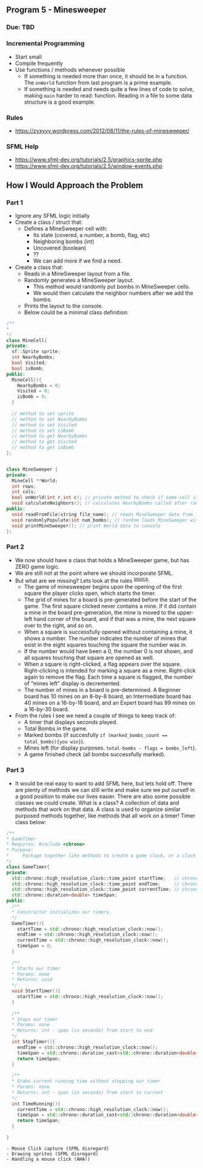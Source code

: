 ## Program 5 - Minesweeper
### Due: TBD



### Incremental Programming

- Start small
- Compile frequently
- Use functions / methods whenever possible
  - If something is needed more than once, it should be in a function. The `onWorld` function from last program is a prime example. 
  - If something is needed and needs quite a few lines of code to solve, making `main` harder to read: function. Reading in a file to some data structure is a good example.
 

### Rules
- https://zyxyvy.wordpress.com/2012/08/11/the-rules-of-minesweeper/

### SFML Help
- https://www.sfml-dev.org/tutorials/2.5/graphics-sprite.php
- https://www.sfml-dev.org/tutorials/2.5/window-events.php

## How I Would Approach the Problem

### Part 1

- Ignore any SFML logic initially
- Create a class / struct that:
  - Defines a MineSweeper cell with:
    - Its state (covered, a number, a bomb, flag, etc)
    - Neighboring bombs (int)
    - Uncovered (boolean)
    - ??
    - We can add more if we find a need.
- Create a class that:
  - Reads in a MineSweeper layout from a file.
  - Randomly generates a MineSweeper layout. 
    - This method would randomly put bombs in MineSweeper cells. 
    - We would then calculate the neighbor numbers after we add the bombs.
  - Prints the layout to the console.
  - Below could be a minimal class definition:
  
```cpp
/**
*
*/
class MineCell{
private:
  sf::Sprite sprite;
  int NearbyBombs;
  bool Visited;
  bool isBomb;
public:
  MineCell(){
    NearbyBombs = 0;
    Visited = 0;
    isBomb = 0;
  }
  
  // method to set sprite
  // method to set NearbyBombs
  // method to set Visited
  // method to set isBomb
  // method to get NearbyBombs
  // method to get Visited
  // method to get isBomb  
};


class MineSweeper {
private:
  MineCell **World;
  int rows;
  int cols;
  bool onWorld(int r,int c); // private method to check if some cell is in bounds
  void calculateNeighbors(); // calculates NearbyBombs called after randomlyPopulate is called
public:
  void readFromFile(string file_name); // reads MineSweeper data from file and loads 2D array
  void randomlyPopulate(int num_bombs); // random loads MineSweeper with num_bombs.
  void printMineSweeper(); // print World data to console 
};
```
  
### Part 2

- We now should have a class that holds a MineSweeper game, but has ZERO game logic.
- We are still not at the point where we should incorporate SFML.
- But what are we missing? Lets look at the rules <sup>[source](https://zyxyvy.wordpress.com/2012/08/11/the-rules-of-minesweeper/)</sup>:
  - The game of minesweeper begins upon the opening of the first square the player clicks open, which starts the timer.
  - The grid of mines for a board is pre-generated before the start of the game. The first square clicked never contains a mine. If it did contain a mine in the board pre-generation, the mine is moved to the upper-left hand corner of the board, and if that was a mine, the next square over to the right, and so on.
  - When a square is successfully opened without containing a mine, it shows a number. The number indicates the number of mines that exist in the eight squares touching the square the number was in.
  - If the number would have been a 0, the number 0 is not shown, and all squares touching that square are opened as well.
  - When a square is right-clicked, a flag appears over the square. Right-clicking is intended for marking a square as a mine. Right-click again to remove the flag. Each time a square is flagged, the number of “mines left” display is decremented.
  - The number of mines in a board is pre-determined. A Beginner board has 10 mines on an 8-by-8 board, an Intermediate board has 40 mines on a 16-by-16 board, and an Expert board has 99 mines on a 16-by-30 board. 
- From the rules I see we need a couple of things to keep track of:
  - A timer that displays seconds played.
  - Total Bombs in the game.
  - Marked bombs (if succesfully `if (marked_bombs_count == total_bombs){you win}`).
  - Mines left (for display purposes. `total-bombs - flags = bombs_left`).
  - A game finished check (all bombs successfully marked).
    
### Part 3 

- It would be real easy to want to add SFML here, but lets hold off. There are plenty of methods we can still write and make sure we put ourself in a good position to make our lives easier. There are also some possible classes we could create. What is a class? A collection of data and methods that work on that data. A class is used to organize similar purposed methods together, like methods that all work on a timer! Timer class below:

```cpp
/**
* GameTimer
* Requires: #include <chrono>
* Purpose:
*     Package together like methods to create a game clock, or a clock to determine if mouse clicks are happening too fast, etc.
*/
class GameTimer{
private:
  std::chrono::high_resolution_clock::time_point startTime;   // chrono time type for a start timer
  std::chrono::high_resolution_clock::time_point endTime;     // chrono time type for a ending timer
  std::chrono::high_resolution_clock::time_point currentTime; // chrono time type for checking running time
  std::chrono::duration<double> timeSpan;
public:
  /**
  * Constructor initializes our timers.
  */
  GameTimer(){
    startTime = std::chrono::high_resolution_clock::now();
    endTime = std::chrono::high_resolution_clock::now();
    currentTime = std::chrono::high_resolution_clock::now();
    timeSpan = 0;
  }
  
  /**
  * Starts our timer
  * Params: none
  * Returns: void
  */
  void StartTimer(){
    startTime = std::chrono::high_resolution_clock::now();
  }
  
  /**
  * Stops our timer
  * Params: none
  * Returns: int - span (in seconds) from start to end
  */
  int StopTimer(){
    endTime = std::chrono::high_resolution_clock::now();
    timeSpan = std::chrono::duration_cast<std::chrono::duration<double>>(endTime - startTime);
    return timeSpan;
  }
 
  /**
  * Grabs current running time without stopping our timer
  * Params: none
  * Returns: int - span (in seconds) from start to current
  */
  int TimeRunning(){
    currentTime = std::chrono::high_resolution_clock::now();
    timeSpan = std::chrono::duration_cast<std::chrono::duration<double>>(currentTime - startTime);
    return timeSpan;
  }
  
}
```


  
  
    - Mouse Click capture (SFML disregard)
    - Drawing sprites (SFML disregard)
    - Handling a mouse click (AHA!)
    






